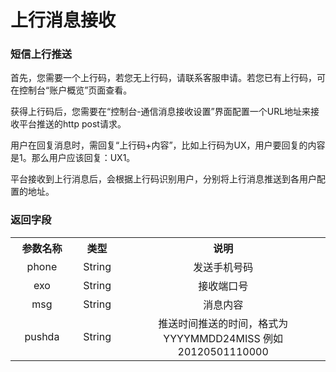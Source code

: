 # 上行消息接收

### 短信上行推送

首先，您需要一个上行码，若您无上行码，请联系客服申请。若您已有上行码，可在控制台“账户概览”页面查看。

获得上行码后，您需要在“控制台-通信消息接收设置”界面配置一个URL地址来接收平台推送的http post请求。

用户在回复消息时，需回复“上行码+内容”，比如上行码为UX，用户要回复的内容是1。那么用户应该回复：UX1。

平台接收到上行消息后，会根据上行码识别用户，分别将上行消息推送到各用户配置的地址。

### 返回字段

<table>
<tr><th width="20%">参数名称</th><th width="15%">类型<th>说明</th></tr>

<tr><td><center>phone</center></td><td><center>String</center></td><td><center>发送手机号码</center></td></tr>
<tr><td><center>exo</center></td><td><center>String</center></td><td><center>接收端口号</center></td><tr>
<tr><td><center>msg</center></td><td><center>String</center></td><td><center>消息内容</center></td></tr>
<tr><td><center>pushda</center></td><td><center>String</center></td><td><center>推送时间推送的时间，格式为YYYYMMDD24MISS
例如20120501110000
</center></td></tr>
</table>

